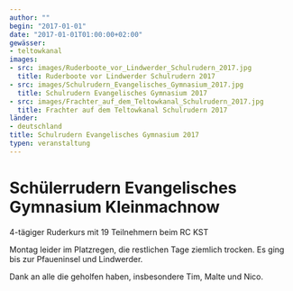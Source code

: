 ```yaml
---
author: ""
begin: "2017-01-01"
date: "2017-01-01T01:00:00+02:00"
gewässer: 
- teltowkanal
images:
- src: images/Ruderboote_vor_Lindwerder_Schulrudern_2017.jpg
  title: Ruderboote vor Lindwerder Schulrudern 2017
- src: images/Schulrudern_Evangelisches_Gymnasium_2017.jpg
  title: Schulrudern Evangelisches Gymnasium 2017
- src: images/Frachter_auf_dem_Teltowkanal_Schulrudern_2017.jpg
  title: Frachter auf dem Teltowkanal Schulrudern 2017
länder: 
- deutschland
title: Schulrudern Evangelisches Gymnasium 2017
typen: veranstaltung
---
```




# Schülerrudern Evangelisches Gymnasium Kleinmachnow


4-tägiger Ruderkurs mit 19 Teilnehmern beim RC KST

Montag leider im Platzregen, die restlichen Tage ziemlich trocken. Es ging bis zur Pfaueninsel und Lindwerder.

Dank an alle die geholfen haben, insbesondere Tim, Malte und Nico.
